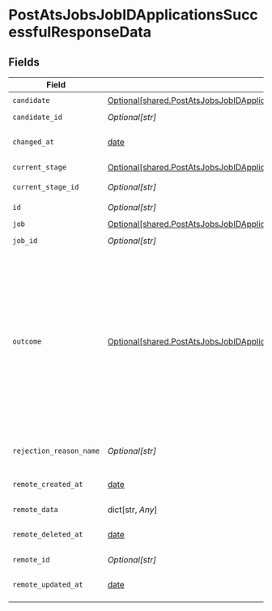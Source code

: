 # PostAtsJobsJobIDApplicationsSuccessfulResponseData


## Fields

| Field                                                                                                                                                                                                                                                                                                                                                          | Type                                                                                                                                                                                                                                                                                                                                                           | Required                                                                                                                                                                                                                                                                                                                                                       | Description                                                                                                                                                                                                                                                                                                                                                    |
| -------------------------------------------------------------------------------------------------------------------------------------------------------------------------------------------------------------------------------------------------------------------------------------------------------------------------------------------------------------- | -------------------------------------------------------------------------------------------------------------------------------------------------------------------------------------------------------------------------------------------------------------------------------------------------------------------------------------------------------------- | -------------------------------------------------------------------------------------------------------------------------------------------------------------------------------------------------------------------------------------------------------------------------------------------------------------------------------------------------------------- | -------------------------------------------------------------------------------------------------------------------------------------------------------------------------------------------------------------------------------------------------------------------------------------------------------------------------------------------------------------- |
| `candidate`                                                                                                                                                                                                                                                                                                                                                    | [Optional[shared.PostAtsJobsJobIDApplicationsSuccessfulResponseDataCandidate]](undefined/models/shared/postatsjobsjobidapplicationssuccessfulresponsedatacandidate.md)                                                                                                                                                                                         | :heavy_check_mark:                                                                                                                                                                                                                                                                                                                                             | N/A                                                                                                                                                                                                                                                                                                                                                            |
| `candidate_id`                                                                                                                                                                                                                                                                                                                                                 | *Optional[str]*                                                                                                                                                                                                                                                                                                                                                | :heavy_check_mark:                                                                                                                                                                                                                                                                                                                                             | N/A                                                                                                                                                                                                                                                                                                                                                            |
| `changed_at`                                                                                                                                                                                                                                                                                                                                                   | [date](https://docs.python.org/3/library/datetime.html#date-objects)                                                                                                                                                                                                                                                                                           | :heavy_check_mark:                                                                                                                                                                                                                                                                                                                                             | YYYY-MM-DDTHH:mm:ss.sssZ<br/><br/>[](https://developer.mozilla.org/en-US/docs/Web/JavaScript/Reference/Global_Objects/Date/toISOString)                                                                                                                                                                                                                        |
| `current_stage`                                                                                                                                                                                                                                                                                                                                                | [Optional[shared.PostAtsJobsJobIDApplicationsSuccessfulResponseDataCurrentStage]](undefined/models/shared/postatsjobsjobidapplicationssuccessfulresponsedatacurrentstage.md)                                                                                                                                                                                   | :heavy_check_mark:                                                                                                                                                                                                                                                                                                                                             | N/A                                                                                                                                                                                                                                                                                                                                                            |
| `current_stage_id`                                                                                                                                                                                                                                                                                                                                             | *Optional[str]*                                                                                                                                                                                                                                                                                                                                                | :heavy_check_mark:                                                                                                                                                                                                                                                                                                                                             | ID of the current application stage                                                                                                                                                                                                                                                                                                                            |
| `id`                                                                                                                                                                                                                                                                                                                                                           | *Optional[str]*                                                                                                                                                                                                                                                                                                                                                | :heavy_check_mark:                                                                                                                                                                                                                                                                                                                                             | N/A                                                                                                                                                                                                                                                                                                                                                            |
| `job`                                                                                                                                                                                                                                                                                                                                                          | [Optional[shared.PostAtsJobsJobIDApplicationsSuccessfulResponseDataJob]](undefined/models/shared/postatsjobsjobidapplicationssuccessfulresponsedatajob.md)                                                                                                                                                                                                     | :heavy_check_mark:                                                                                                                                                                                                                                                                                                                                             | N/A                                                                                                                                                                                                                                                                                                                                                            |
| `job_id`                                                                                                                                                                                                                                                                                                                                                       | *Optional[str]*                                                                                                                                                                                                                                                                                                                                                | :heavy_check_mark:                                                                                                                                                                                                                                                                                                                                             | N/A                                                                                                                                                                                                                                                                                                                                                            |
| `outcome`                                                                                                                                                                                                                                                                                                                                                      | [Optional[shared.PostAtsJobsJobIDApplicationsSuccessfulResponseDataOutcome]](undefined/models/shared/postatsjobsjobidapplicationssuccessfulresponsedataoutcome.md)                                                                                                                                                                                             | :heavy_check_mark:                                                                                                                                                                                                                                                                                                                                             | Parsed status of the application. If Kombo identifies that the application was accepted and the candidate hired, it will be `HIRED`. If the application was rejected or the candidate declined, it will be `DECLINED`. If the application is still in process, it will be `PENDING`.<br/>Kombo will always try to deliver this infomation as reliably as possible. |
| `rejection_reason_name`                                                                                                                                                                                                                                                                                                                                        | *Optional[str]*                                                                                                                                                                                                                                                                                                                                                | :heavy_check_mark:                                                                                                                                                                                                                                                                                                                                             | Reason for the rejection of the candidate.                                                                                                                                                                                                                                                                                                                     |
| `remote_created_at`                                                                                                                                                                                                                                                                                                                                            | [date](https://docs.python.org/3/library/datetime.html#date-objects)                                                                                                                                                                                                                                                                                           | :heavy_check_mark:                                                                                                                                                                                                                                                                                                                                             | YYYY-MM-DDTHH:mm:ss.sssZ<br/><br/>[](https://developer.mozilla.org/en-US/docs/Web/JavaScript/Reference/Global_Objects/Date/toISOString)                                                                                                                                                                                                                        |
| `remote_data`                                                                                                                                                                                                                                                                                                                                                  | dict[str, *Any*]                                                                                                                                                                                                                                                                                                                                               | :heavy_check_mark:                                                                                                                                                                                                                                                                                                                                             | N/A                                                                                                                                                                                                                                                                                                                                                            |
| `remote_deleted_at`                                                                                                                                                                                                                                                                                                                                            | [date](https://docs.python.org/3/library/datetime.html#date-objects)                                                                                                                                                                                                                                                                                           | :heavy_check_mark:                                                                                                                                                                                                                                                                                                                                             | YYYY-MM-DDTHH:mm:ss.sssZ<br/><br/>[](https://developer.mozilla.org/en-US/docs/Web/JavaScript/Reference/Global_Objects/Date/toISOString)                                                                                                                                                                                                                        |
| `remote_id`                                                                                                                                                                                                                                                                                                                                                    | *Optional[str]*                                                                                                                                                                                                                                                                                                                                                | :heavy_check_mark:                                                                                                                                                                                                                                                                                                                                             | N/A                                                                                                                                                                                                                                                                                                                                                            |
| `remote_updated_at`                                                                                                                                                                                                                                                                                                                                            | [date](https://docs.python.org/3/library/datetime.html#date-objects)                                                                                                                                                                                                                                                                                           | :heavy_check_mark:                                                                                                                                                                                                                                                                                                                                             | YYYY-MM-DDTHH:mm:ss.sssZ<br/><br/>[](https://developer.mozilla.org/en-US/docs/Web/JavaScript/Reference/Global_Objects/Date/toISOString)                                                                                                                                                                                                                        |